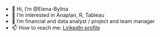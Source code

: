 - 👋 Hi, I’m @Elena-Bylina
- 👀 I’m interested in Anaplan, R, Tableau
- 🌱 I’m financial and data analyst / project and team manager
- 📫 How to reach me: [LinkedIn profile](www.linkedin.com/in/elenabylina)

<!---
Elena-Bylina/Elena-Bylina is a ✨ special ✨ repository because its `README.md` (this file) appears on your GitHub profile.
You can click the Preview link to take a look at your changes.
--->
